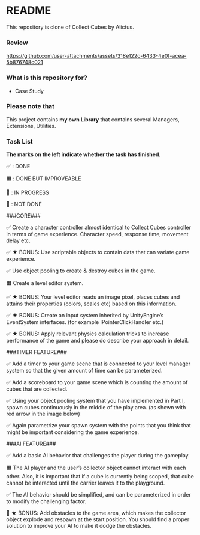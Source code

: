 # README #

This repository is clone of Collect Cubes by Alictus.

### Review ###

https://github.com/user-attachments/assets/318e122c-6433-4e0f-acea-5b876748c021

### What is this repository for? ###

* Case Study

### Please note that ###
This project contains **my own Library** that contains several Managers, Extensions, Utilities.


### Task List ###

**The marks on the left indicate whether the task has finished.**

✅ : DONE

🟧 : DONE BUT IMPROVEABLE

🚧 : IN PROGRESS

🔴 : NOT DONE

###CORE###

✅ Create a character controller almost identical to Collect Cubes controller in
terms of game experience. Character speed, response time, movement delay
etc.

✅ ★ BONUS: Use scriptable objects to contain data that can variate game
experience.

✅ Use object pooling to create & destroy cubes in the game.

🟧 Create a level editor system.

✅ ★ BONUS: Your level editor reads an image pixel, places cubes and
attains their properties (colors, scales etc) based on this information.

✅ ★ BONUS: Create an input system inherited by UnityEngine’s EventSystem
interfaces. (for example IPointerClickHandler etc.)

✅ ★ BONUS: Apply relevant physics calculation tricks to increase performance of
the game and please do describe your approach in detail.

###TIMER FEATURE###

✅ Add a timer to your game scene that is connected to your level manager
system so that the given amount of time can be parameterized.

✅ Add a scoreboard to your game scene which is counting the amount of cubes
that are collected.

✅ Using your object pooling system that you have implemented in Part I, spawn
cubes continuously in the middle of the play area. (as shown with red arrow in
the image below)

✅ Again parametrize your spawn system with the points that you think that
might be important considering the game experience.

###AI FEATURE###

✅ Add a basic AI behavior that challenges the player during the gameplay.

🟧 The AI player and the user’s collector object cannot interact with each
other. Also, it is important that if a cube is currently being scoped, that
cube cannot be interacted until the carrier leaves it to the playground.

✅ The AI behavior should be simplified, and can be parameterized in order
to modify the challenging factor.

🔴 ★ BONUS: Add obstacles to the game area, which makes the collector
object explode and respawn at the start position. You should find a
proper solution to improve your AI to make it dodge the obstacles.



